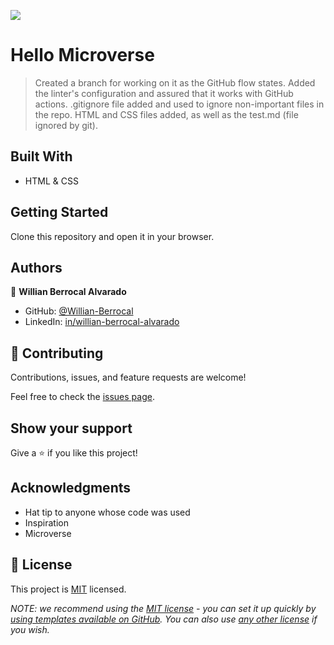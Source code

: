 ![](https://img.shields.io/badge/Microverse-blueviolet)

# Hello Microverse

> Created a branch for working on it as the GitHub flow states.
> Added the linter's configuration and assured that it works with GitHub actions.
> .gitignore file added and used to ignore non-important files in the repo.
> HTML and CSS files added, as well as the test.md (file ignored by git).


## Built With

- HTML & CSS


## Getting Started

Clone this repository and open it in your browser.


## Authors

👤 **Willian Berrocal Alvarado**

- GitHub: [@Willian-Berrocal](https://github.com/Willian-Berrocal)
- LinkedIn: [in/willian-berrocal-alvarado](https://www.linkedin.com/in/willian-berrocal-alvarado/)


## 🤝 Contributing

Contributions, issues, and feature requests are welcome!

Feel free to check the [issues page](../../issues/).

## Show your support

Give a ⭐️ if you like this project!

## Acknowledgments

- Hat tip to anyone whose code was used
- Inspiration
- Microverse

## 📝 License

This project is [MIT](./LICENSE) licensed.

_NOTE: we recommend using the [MIT license](https://choosealicense.com/licenses/mit/) - you can set it up quickly by [using templates available on GitHub](https://docs.github.com/en/communities/setting-up-your-project-for-healthy-contributions/adding-a-license-to-a-repository). You can also use [any other license](https://choosealicense.com/licenses/) if you wish._